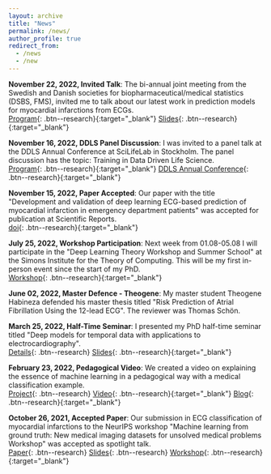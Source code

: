 ```yaml
---
layout: archive
title: "News"
permalink: /news/
author_profile: true
redirect_from:
  - /news
  - /new
---
```


**November 22, 2022, Invited Talk**: The bi-annual joint meeting from the Swedish and Danish societies for
biopharmaceutical/medical statistics (DSBS, FMS), invited me to talk about our latest work in prediction models for 
myocardial infarctions from ECGs.\
[Program](/files/pdf/other/221122_FMS_DSBS_meeting_program.pdf){: .btn--research}{:target="_blank"}
[Slides](/files/pdf/slides/221122_FMS_DSBS_meeting.pdf){: .btn--research}{:target="_blank"}

**November 16, 2022, DDLS Panel Discussion**: I was invited to a panel talk at the  DDLS Annual Conference 
at SciLifeLab in Stockholm. The panel discussion has the topic: Training in Data Driven Life Science.\
[Program](/files/pdf/other/221116_DDLS_program.pdf){: .btn--research}{:target="_blank"}
[DDLS Annual Conference](https://www.scilifelab.se/event/ddls-annual-conference/){: .btn--research}{:target="_blank"}


**November 15, 2022, Paper Accepted**: Our paper with the title
"Development and validation of deep learning ECG-based prediction of myocardial infarction in emergency department patients"
was accepted for publication at Scientific Reports.\
[doi](https://doi.org/10.1038/s41598-022-24254-x){: .btn--research}{:target="_blank"}

**July 25, 2022, Workshop Participation**: Next week from 01.08-05.08 I will participate in the 
"Deep Learning Theory Workshop and Summer School"
at the Simons Institute for the Theory of Computing.
This will be my first in-person event since the start of my PhD.\
[Workshop](https://simons.berkeley.edu/workshops/deep-learning-theory-workshop){: .btn--research}{:target="_blank"}

**June 02, 2022, Master Defence - Theogene**: My master student Theogene Habineza defended his master thesis titled 
"Risk Prediction of Atrial Fibrillation Using the 12-lead ECG".
The reviewer was Thomas Schön.

**March 25, 2022, Half-Time Seminar**: I presented my PhD half-time seminar
titled "Deep models for temporal data with applications to electrocardiography".\
[Details](/seminars/2303_halftime/){: .btn--research}
[Slides](/files/pdf/slides/220325_half_time_seminar_handout.pdf){: .btn--research}{:target="_blank"}

**February 23, 2022, Pedagogical Video**: We created a video on explaining the essence of machine learning in a 
pedagogical way with a medical classification example.\
[Project](/cv/social_good_video/){: .btn--research}
[Video](https://www.youtube.com/watch?v=5G4cmSh4s-4){: .btn--research}{:target="_blank"}
[Blog](https://educaora.com/@MachineLearningDoc){: .btn--research}{:target="_blank"}

**October 26, 2021, Accepted Paper**: Our submission in ECG classification of myocardial infarctions to the NeurIPS workshop 
"Machine learning from ground truth: New medical imaging datasets for unsolved medical problems Workshop"
was accepted as spotlight talk.\
[Paper](/files/pdf/publications/21_NSTEMI_AI_Health_workshop.pdf){: .btn--research}
[Slides](/files/pdf/slides/211214_neurips_gedon_handout.pdf){: .btn--research}
[Workshop](https://www.nightingalescience.org/conferences-2021){: .btn--research}{:target="_blank"}